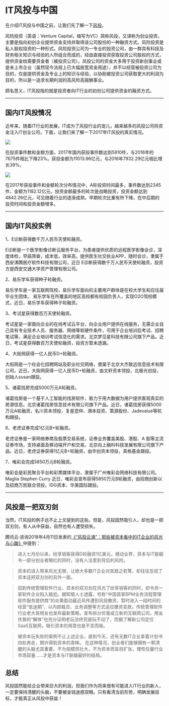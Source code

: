 # IT风投与中国

在介绍IT风投与中国之前，让我们先了解一下[风投](https://baike.baidu.com/item/风险投资/154499?fromtitle=%E9%A3%8E%E6%8A%95&fromid=4634834&fr=aladdin)。

风险投资（英语：Venture Capital，缩写为VC）简称风投，又译称为创业投资，主要是指向初创企业提供资金支持并取得该公司股份的一种融资方式。风险投资是私人股权投资的一种形式。风险投资公司为一专业的投资公司，由一群具有科技及财务相关知识与经验的人所组合而成的，经由直接投资获取投资公司股权的方式，提供资金给需要资金者（被投资公司）。风投公司的资金大多用于投资新创事业或是未上市企业（虽然现今法规上已大幅放宽资金用途），并不以经营被投资公司为目的，仅是提供资金及专业上的知识与经验，以协助被投资公司获取更大的利润为目的，所以是一追求长期利润的高风险高报酬事业。


顾名思义，IT风投指的就是投资者向IT行业的初创公司提供资金的融资方式。

---

## 国内IT风投情况

近年来，随着IT行业的发展，IT成为了风投行业的宠儿，越来越多的风投公司将资金注入IT创业公司。下面，让我们来了解一下2017年IT风投的真实情况。

![](http://ww1.sinaimg.cn/large/006V6dRsgy1fxoz2cu3qwj30nz0djq56.jpg)

在投资事件数和金额方面，2017年国内获投事件数达到5910件，与2016年的7675件相比下降23%。获投金额为11013.96亿元，与2016年7932.29亿元相比增长39%。

![](http://ww1.sinaimg.cn/large/006V6dRsgy1fxoz43sq7oj30pr0g6n0k.jpg)

在2017年获投事件和金额轮次分布情况中，A轮投资时间最多，事件数达到2345件，金额为1182.12亿元，投资金额最多的轮次是战略投资，投资金额达到4842.26亿元，可见随着行业的逐渐成熟，早期轮次比重有所下降，在中后期的投资时间和投资金额增多。

---
## 国内IT风投实例

1、E诊断获得数千万人民币天使轮融资。

E诊断是一个医学影像诊断云服务平台，为患者提供优质的远程医学影像会诊，深度体检，早癌筛查，成本低，效率高，提供医生社交执业APP，随时会诊，隶属于西安沸腾医疗软件科技有限公司，近日 E诊断获得数千万人民币天使轮融资，投资方是西安交通大学资产管理有限公司。

2、易乐学车获得种子轮融资。

易乐学车是一家互联网驾校，易乐学车面向的主要用户群体是在校大学生和应往届毕业生团体。 易乐学车在所覆盖的地区高校都有校园负责人，实现O2O驾校模式，近日，易乐学车获得种子轮融资。

3、考试星获得数百万天使轮融资。

考试星是一家面向企业的在线考试云平台，向企业用户提供在线服务，无需企业自己具有专业技术人员、服务器、网络等软硬件条件，可用于企业培训后考试、招聘笔试等，满足企业培训考试信息化的需求。北京梦见星科技有限公司旗下产品，近日，考试星获得数百万天使轮融资，投资方暂未透漏。

4、大街网获得一亿人民币D+轮融资。

大街网是一个社会化招聘网站及职业社交网络，隶属于北京大杰致远信息技术有限公司，近日，大街网获得一亿人民币D+轮融资，由文轩资本领投，北极光创投，创始人susan跟投。

5、诸葛找房完成5000万元A轮融资。

诸葛找房是一个基于人工智能的找房软件，致力于用大数据为用户提供客观真实的房源信息。北京诸葛找房信息技术有限公司旗下产品。近日，诸葛找房获得5000万元A轮融资，名川资本领投，复星昆仲、溯本投资、策源股份、Jadevalue等机构跟投。

6、老虎证券完成1亿元B+轮融资。

老虎证券是一家网络券商及股票交易系统，证券业务覆盖美股、港股、A 股等主流证券市场，支持桌面及移动端开户和交易，北京向上融科科技发展有限公司旗下产品。近日，老虎证券获得1亿元B+轮融资，由华创资本领投，真格基金跟投。

7、唯彩会完成5850万元B轮融资。

唯彩会是彩民聚合平台和彩票媒体平台，隶属于广州唯彩会网络科技有限公司。 Maglia Stephen Curry 近日，唯彩会宣布获得5850万元B轮融资，由招商创新以及招商万凯联合领投，IDG资本、华美国际跟投。

---

## 风投是一把双刃剑

当然，IT风投的例子远不止上文提到的这些。但是，风投固然吸引人，却也是一把双刃剑，有人从中获益，自然也有人遭受损失。

腾讯云·咨询2018年4月11日发表的[《“风投云涌”：那些被资本看中的IT企业的风光与心酸》](https://cloud.tencent.com/info/d29dd1ad5c22e5db6840699a3b53b032.html)中提到：

> 进入七月份以来，纷享销客获得D轮融资1亿美元，撼动业界，资本与IT联姻令一部分创业者眼红的同时，没有人注意到背后的风险。

> 资本的进入带来风光无限，让绝大多数IT企业对其趋之若鹜，却往往忽视了资本这把双刃剑的另外一面。

> 回到传统管理软件行业，资本的双刃剑在风光了纷享销客的同时，却令另一家软件企业陷入尴尬。据知情人士透露，号称“中国首家BPM业务流程管理软件服务提供商”的炎黄盈动最近风传遭到风投撤资，暂时进入一段时间的经营“低迷期”，以内部裁员、业务调整等方式适应撤资变故。传统管理软件行业老大哥用友也发布最新策略，宣布拆分优普成立新的互联网公司，用友优普的“解体”也充分证明老玩法终究是玩不动了，而据了解新公司定位SaaS互联网，吸引资本的用意也是不言而喻。

> 被资本玩失败的案例不止上述企业。直到今天，还有无数IT企业拿着计划书四处奔走，期许得到资本的青睐。 在这种情况，创业者们能够拥有一颗清醒的头脑尤其重要，不为规模而壮大，不为资本而盲目扩张，理性估量行业市场容量……才是资本与IT联姻最好的结局。

## 总结

风投固然能给企业带来巨大的利润，但我们作为将来很有可能进入IT行业的新人，一定要保持清醒的头脑，不要被金钱迷惑双眼。只有看清当前形势，明确发展目标，才能真正从风投中获益！
